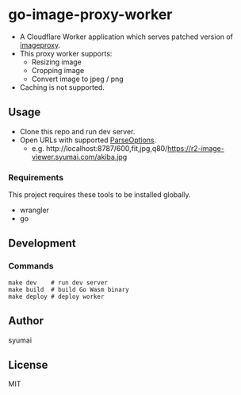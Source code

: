 # go-image-proxy-worker

- A Cloudflare Worker application which serves patched version of [imageproxy](https://github.com/willnorris/imageproxy).
- This proxy worker supports:
    - Resizing image
    - Cropping image
    - Convert image to jpeg / png
- Caching is not supported.

## Usage

- Clone this repo and run dev server.
- Open URLs with supported [ParseOptions](https://pkg.go.dev/willnorris.com/go/imageproxy#ParseOptions).
  - e.g. http://localhost:8787/600,fit,jpg,q80/https://r2-image-viewer.syumai.com/akiba.jpg

### Requirements

This project requires these tools to be installed globally.

- wrangler
- go

## Development

### Commands

```
make dev    # run dev server
make build  # build Go Wasm binary
make deploy # deploy worker
```

## Author

syumai

## License

MIT
